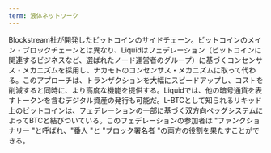 ```yaml
---
term: 液体ネットワーク
---
```

Blockstream社が開発したビットコインのサイドチェーン。ビットコインのメイン・ブロックチェーンとは異なり、Liquidはフェデレーション（ビットコインに関連するビジネスなど、選ばれたノード運営者のグループ）に基づくコンセンサス・メカニズムを採用し、ナカモトのコンセンサス・メカニズムに取って代わる。このアプローチは、トランザクションを大幅にスピードアップし、コストを削減すると同時に、より高度な機能を提供する。Liquidでは、他の暗号通貨を表すトークンを含むデジタル資産の発行も可能だ。L-BTCとして知られるリキッド上のビットコインは、フェデレーションの一部に基づく双方向ペッグシステムによってBTCと結びついている。このフェデレーションの参加者は "ファンクショナリー "と呼ばれ、"番人 "と "ブロック署名者 "の両方の役割を果たすことができる。